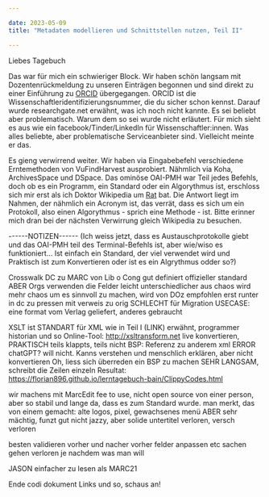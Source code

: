 ```yaml
---

date: 2023-05-09
title: "Metadaten modellieren und Schnittstellen nutzen, Teil II"

---
```


Liebes Tagebuch

Das war für mich ein schwieriger Block. 
Wir haben schön langsam mit Dozentenrückmeldung zu unseren Einträgen begonnen und sind direkt zu einer Einführung zu [ORCID](https://orcid.org/) übergegangen.
ORCID ist die Wissenschaftleridentifizierungsnummer, die du sicher schon kennst.
Darauf wurde researchgate.net erwähnt, was ich noch nicht kannte.
Es sei beliebt aber problematisch. 
Warum dem so sei wurde nicht erläutert. 
Für mich sieht es aus wie ein facebook/Tinder/LinkedIn für Wissenschaftler:innen.
Was alles beliebte, aber problematische Serviceanbieter sind.
Vielleicht meinte er das.

Es gieng verwirrend weiter.
Wir haben via Eingabebefehl verschiedene Erntemethoden von VuFindHarvest ausprobiert.
Nähmlich via Koha, ArchivesSpace und DSpace.
Das ominöse OAI-PMH war Teil jedes Befehls, doch ob es ein Programm, ein Standard oder ein Algorythmus ist, erschloss sich mir erst als ich Doktor Wikipedia um [Rat](https://en.wikipedia.org/wiki/Open_Archives_Initiative_Protocol_for_Metadata_Harvesting) bat.
Die Antwort liegt im Nahmen, der nähmlich ein Acronym ist, das verrät, dass es sich um ein Protokoll, also einen Algorythmus - sprich eine Methode - ist.
Bitte erinner mich dran bei der nächsten Verwirrung gleich Wikipedia zu besuchen.



------NOTIZEN------
(Ich weiss jetzt, dass es Austauschprotokolle giebt und das OAI-PMH teil des Terminal-Befehls ist, aber wie/wiso es funktioniert... Ist einfach ein Standard, der viel verwendet wird und Praktisch ist zum Konvertieren oder ist es ein Algrythmus odder so?)

Crosswalk DC zu MARC
von Lib o Cong
gut definiert
offizieller standard
ABER Orgs verwenden die Felder leicht unterschiedlicher
aus chaos wird mehr chaos
um es sinnvoll zu machen, wird von DOz empfohlen erst runter in dc zu pressen mit verweis zu orig
SCHLECHT für Migration
USECASE: eine format vom Verlag geliefert, anderes gebraucht

XSLT ist STANDART für XML
wie in Teil I (LINK) erwähnt, programmer historian und so
Online-Tool: http://xsltransform.net live konvertieren, PRAKTISCH
teils klappts, teils nicht
BSP: Referenz zu anderem xml ERROR
chatGPT? will nicht. Kanns verstehen und menschlich erklären, aber nicht konvertieren
Oh, liess sich überreden ein BSP zu machen
SEHR LANGSAM, schreibt die Zeilen einzeln
Resultat: https://florian896.github.io/lerntagebuch-bain/ClippyCodes.html

wir machens mit MarcEdit
fee to use, nicht open source
von einer person, aber so stabil und lange da, dass es zum Standard wurde.
man merkt, das von einem gemacht: alte logos, pixel, gewachsenes menü
ABER sehr mächtig, funzt gut
nicht jazzy, aber solide
untertitel verloren, versch verloren

besten validieren vorher und nacher
vorher felder anpassen etc
sachen gehen verloren
je nachdem was man will


JASON einfacher zu lesen als MARC21

Ende codi dokument Links und so, schaus an!
